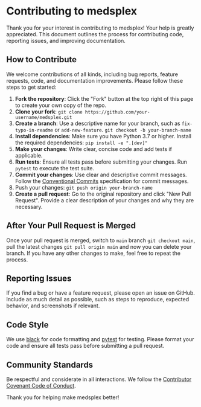 # Contributing to medsplex

Thank you for your interest in contributing to medsplex! Your help is greatly appreciated. This document outlines the process for contributing code, reporting issues, and improving documentation.

## How to Contribute

We welcome contributions of all kinds, including bug reports, feature requests, code, and documentation improvements. Please follow these steps to get started:

1. **Fork the repository**: Click the "Fork" button at the top right of this page to create your own copy of the repo.
2. **Clone your fork**: `git clone https://github.com/your-username/medsplex.git`
3. **Create a branch**: Use a descriptive name for your branch, such as `fix-typo-in-readme` or `add-new-feature`. `git checkout -b your-branch-name`
4. **Install dependencies**: Make sure you have Python 3.7 or higher. Install the required dependencies: `pip install -e ".[dev]"`
5. **Make your changes**: Write clear, concise code and add tests if applicable.
6. **Run tests**: Ensure all tests pass before submitting your changes. Run `pytest` to execute the test suite.
7. **Commit your changes**: Use clear and descriptive commit messages. Follow the [Conventional Commits](https://www.conventionalcommits.org/en/v1.0.0/) specification for commit messages.
8. Push your changes: `git push origin your-branch-name`
9. **Create a pull request**: Go to the original repository and click "New Pull Request". Provide a clear description of your changes and why they are necessary.

## After Your Pull Request is Merged

Once your pull request is merged, switch to `main` branch `git checkout main`, pull the latest changes `git pull origin main` and now you can delete your branch. If you have any other changes to make, feel free to repeat the process.

## Reporting Issues

If you find a bug or have a feature request, please open an issue on GitHub. Include as much detail as possible, such as steps to reproduce, expected behavior, and screenshots if relevant.

## Code Style

We use [black](https://black.readthedocs.io/) for code formatting and [pytest](https://docs.pytest.org/) for testing. Please format your code and ensure all tests pass before submitting a pull request.

## Community Standards

Be respectful and considerate in all interactions. We follow the [Contributor Covenant Code of Conduct](https://www.contributor-covenant.org/).

Thank you for helping make medsplex better!

